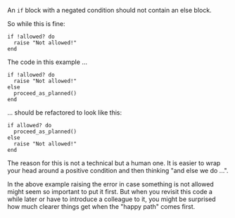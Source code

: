 An `if` block with a negated condition should not contain an else block.

So while this is fine:

    if !allowed? do
      raise "Not allowed!"
    end

The code in this example ...

    if !allowed? do
      raise "Not allowed!"
    else
      proceed_as_planned()
    end

... should be refactored to look like this:

    if allowed? do
      proceed_as_planned()
    else
      raise "Not allowed!"
    end

The reason for this is not a technical but a human one. It is easier to wrap
your head around a positive condition and then thinking "and else we do ...".

In the above example raising the error in case something is not allowed
might seem so important to put it first. But when you revisit this code a
while later or have to introduce a colleague to it, you might be surprised
how much clearer things get when the "happy path" comes first.
